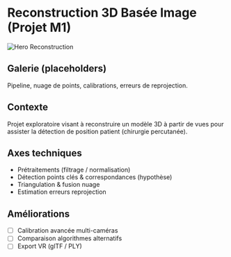 # Reconstruction 3D Basée Image (Projet M1)

![Hero Reconstruction](../../assets/img/projets/medical/hero_reconstruction.png)

## Galerie (placeholders)
Pipeline, nuage de points, calibrations, erreurs de reprojection.

## Contexte
Projet exploratoire visant à reconstruire un modèle 3D à partir de vues pour assister la détection de position patient (chirurgie percutanée).

## Axes techniques
- Prétraitements (filtrage / normalisation)
- Détection points clés & correspondances (hypothèse)
- Triangulation & fusion nuage
- Estimation erreurs reprojection

## Améliorations
- [ ] Calibration avancée multi-caméras
- [ ] Comparaison algorithmes alternatifs
- [ ] Export VR (glTF / PLY)